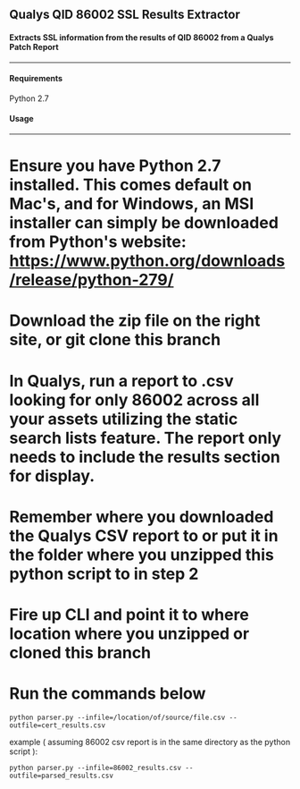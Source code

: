 ## Qualys QID 86002 SSL Results Extractor ##

#### Extracts SSL information from the results of QID 86002 from a Qualys Patch Report ####
-------------------------------------------
#### Requirements ####
Python 2.7

#### Usage ####
-------------------------------------------

# Ensure you have Python 2.7 installed.  This comes default on Mac's, and for Windows, an MSI installer can simply be downloaded from Python's website: https://www.python.org/downloads/release/python-279/
# Download the zip file on the right site, or git clone this branch
# In Qualys, run a report to .csv looking for only 86002 across all your assets utilizing the static search lists feature.  The report only needs to include the results section for display.
# Remember where you downloaded the Qualys CSV report to or put it in the folder where you unzipped this python script to in step 2
# Fire up CLI and point it to where location where you unzipped or cloned this branch
# Run the commands below 

`python parser.py --infile=/location/of/source/file.csv --outfile=cert_results.csv`

example ( assuming 86002 csv report is in the same directory as the python script ): 

`python parser.py --infile=86002_results.csv --outfile=parsed_results.csv`
